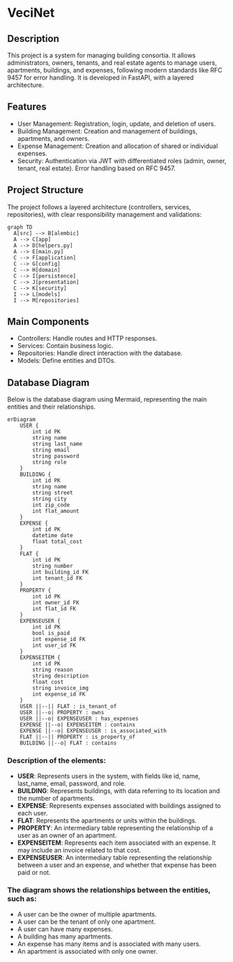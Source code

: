 # VeciNet

## Description
This project is a system for managing building consortia. It allows administrators, owners, tenants, and real estate agents to manage users, apartments, buildings, and expenses, following modern standards like RFC 9457 for error handling. It is developed in FastAPI, with a layered architecture.

## Features
- User Management:
Registration, login, update, and deletion of users.
- Building Management:
Creation and management of buildings, apartments, and owners.
- Expense Management:
Creation and allocation of shared or individual expenses.
- Security:
Authentication via JWT with differentiated roles (admin, owner, tenant, real estate).
Error handling based on RFC 9457.

## Project Structure
The project follows a layered architecture (controllers, services, repositories), with clear responsibility management and validations:

```mermaid
graph TD
  A[src] --> B[alembic]
  A --> C[app]
  A --> D[helpers.py]
  A --> E[main.py]
  C --> F[application]
  C --> G[config]
  C --> H[domain]
  C --> I[persistence]
  C --> J[presentation]
  C --> K[security]
  I --> L[models]
  I --> M[repositories]
```

## Main Components
- Controllers: Handle routes and HTTP responses.
- Services: Contain business logic.
- Repositories: Handle direct interaction with the database.
- Models: Define entities and DTOs.

## **Database Diagram**

Below is the database diagram using Mermaid, representing the main entities and their relationships.

```mermaid
erDiagram
    USER {
        int id PK
        string name
        string last_name
        string email
        string password
        string role
    }
    BUILDING {
        int id PK
        string name
        string street
        string city
        int zip_code
        int flat_amount
    }
    EXPENSE {
        int id PK
        datetime date
        float total_cost
    }
    FLAT {
        int id PK
        string number
        int building_id FK
        int tenant_id FK
    }
    PROPERTY {
        int id PK
        int owner_id FK
        int flat_id FK
    }
    EXPENSEUSER {
        int id PK
        bool is_paid
        int expense_id FK
        int user_id FK
    }
    EXPENSEITEM {
        int id PK
        string reason
        string description
        float cost
        string invoice_img
        int expense_id FK
    }
    USER ||--|| FLAT : is_tenant_of
    USER ||--o| PROPERTY : owns
    USER ||--o| EXPENSEUSER : has_expenses
    EXPENSE ||--o| EXPENSEITEM : contains
    EXPENSE ||--o| EXPENSEUSER : is_associated_with
    FLAT ||--|| PROPERTY : is_property_of
    BUILDING ||--o| FLAT : contains
```

### Description of the elements:
- **USER**: Represents users in the system, with fields like id, name, last_name, email, password, and role.
- **BUILDING**: Represents buildings, with data referring to its location and the number of apartments.
- **EXPENSE**: Represents expenses associated with buildings assigned to each user.
- **FLAT**: Represents the apartments or units within the buildings.
- **PROPERTY**: An intermediary table representing the relationship of a user as an owner of an apartment.
- **EXPENSEITEM**: Represents each item associated with an expense. It may include an invoice related to that cost.
- **EXPENSEUSER**: An intermediary table representing the relationship between a user and an expense, and whether that expense has been paid or not.

### The diagram shows the relationships between the entities, such as:
- A user can be the owner of multiple apartments.
- A user can be the tenant of only one apartment.
- A user can have many expenses.
- A building has many apartments.
- An expense has many items and is associated with many users.
- An apartment is associated with only one owner.
